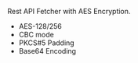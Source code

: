 Rest API Fetcher with AES Encryption.

  - AES-128/256
  - CBC mode
  - PKCS#5 Padding
  - Base64 Encoding